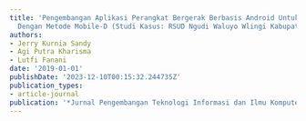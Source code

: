 ```yaml
---
title: 'Pengembangan Aplikasi Perangkat Bergerak Berbasis Android Untuk Layanan Masyarakat
  Dengan Metode Mobile-D (Studi Kasus: RSUD Ngudi Waluyo Wlingi Kabupaten Blitar)'
authors:
- Jerry Kurnia Sandy
- Agi Putra Kharisma
- Lutfi Fanani
date: '2019-01-01'
publishDate: '2023-12-10T00:15:32.244735Z'
publication_types:
- article-journal
publication: '*Jurnal Pengembangan Teknologi Informasi dan Ilmu Komputer*'
---
```

